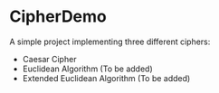 # CipherDemo

A simple project implementing three different ciphers:
- Caesar Cipher
- Euclidean Algorithm (To be added)
- Extended Euclidean Algorithm (To be added)


